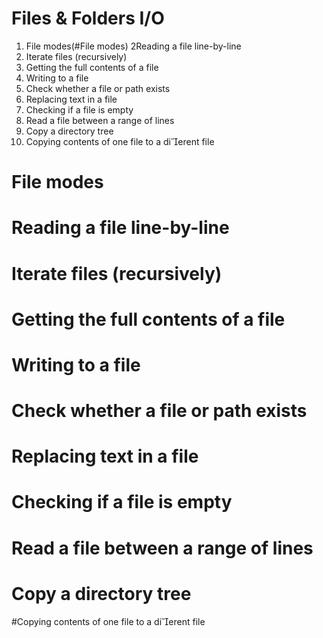 # Files & Folders I/O
1.  File modes(#File modes)
2Reading a file line-by-line
3. Iterate files (recursively)
4. Getting the full contents of a file
5. Writing to a file
6. Check whether a file or path exists
7. Replacing text in a file
8. Checking if a file is empty
9. Read a file between a range of lines
10. Copy a directory tree
11. Copying contents of one file to a dierent file


# File modes

# Reading a file line-by-line

# Iterate files (recursively)

# Getting the full contents of a file

# Writing to a file

# Check whether a file or path exists

# Replacing text in a file

# Checking if a file is empty

# Read a file between a range of lines

# Copy a directory tree

#Copying contents of one file to a dierent file
